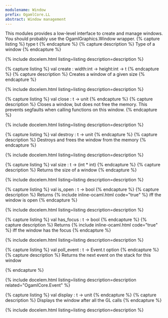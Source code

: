 ```yaml
---
modulename: Window 
prefix: OgamlCore.LL
abstract: Window management 
---
```



This modules provides a low-level interface to create and
 manage windows. You should probably use the OgamlGraphics.Window
 wrapper. 
{% capture listing %}
type t
{% endcapture %}
{% capture description %}
Type of a window 
{% endcapture %}

{% include docelem.html listing=listing description=description  %}

{% capture listing %}
val create : width:int -> height:int -> t
{% endcapture %}
{% capture description %}
Creates a window of a given size 
{% endcapture %}

{% include docelem.html listing=listing description=description  %}

{% capture listing %}
val close : t -> unit
{% endcapture %}
{% capture description %}
Closes a window, but does not free the memory.
 This prevents segfaults when calling functions on this window. 
{% endcapture %}

{% include docelem.html listing=listing description=description  %}

{% capture listing %}
val destroy : t -> unit
{% endcapture %}
{% capture description %}
Destroys and frees the window from the memory 
{% endcapture %}

{% include docelem.html listing=listing description=description  %}

{% capture listing %}
val size : t -> (int * int)
{% endcapture %}
{% capture description %}
Returns the size of a window 
{% endcapture %}

{% include docelem.html listing=listing description=description  %}

{% capture listing %}
val is_open : t -> bool
{% endcapture %}
{% capture description %}
Returns {% include inline-ocaml.html code="true" %} iff the window is open 
{% endcapture %}

{% include docelem.html listing=listing description=description  %}

{% capture listing %}
val has_focus : t -> bool
{% endcapture %}
{% capture description %}
Returns {% include inline-ocaml.html code="true" %} iff the window has the focus 
{% endcapture %}

{% include docelem.html listing=listing description=description  %}

{% capture listing %}
val poll_event : t -> Event.t option
{% endcapture %}
{% capture description %}
Returns the next event on the stack for this window 
 
{% endcapture %}

{% include docelem.html listing=listing description=description  related="OgamlCore.Event" %}

{% capture listing %}
val display : t -> unit
{% endcapture %}
{% capture description %}
Displays the window after all the GL calls 
{% endcapture %}

{% include docelem.html listing=listing description=description  %}


